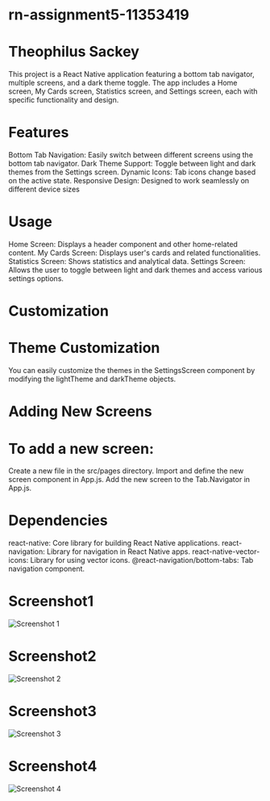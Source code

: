 # rn-assignment5-11353419
# Theophilus Sackey

This project is a React Native application featuring a bottom tab navigator, multiple screens, and a dark theme toggle. The app includes a Home screen, My Cards screen, Statistics screen, and Settings screen, each with specific functionality and design.

# Features
Bottom Tab Navigation: Easily switch between different screens using the bottom tab navigator.
Dark Theme Support: Toggle between light and dark themes from the Settings screen.
Dynamic Icons: Tab icons change based on the active state.
Responsive Design: Designed to work seamlessly on different device sizes

# Usage
Home Screen: Displays a header component and other home-related content.
My Cards Screen: Displays user's cards and related functionalities.
Statistics Screen: Shows statistics and analytical data.
Settings Screen: Allows the user to toggle between light and dark themes and access various settings options.

# Customization

# Theme Customization
You can easily customize the themes in the SettingsScreen component by modifying the lightTheme and darkTheme objects.

# Adding New Screens
# To add a new screen:

Create a new file in the src/pages directory.
Import and define the new screen component in App.js.
Add the new screen to the Tab.Navigator in App.js.

# Dependencies
react-native: Core library for building React Native applications.
react-navigation: Library for navigation in React Native apps.
react-native-vector-icons: Library for using vector icons.
@react-navigation/bottom-tabs: Tab navigation component.


# Screenshot1
![Screenshot 1](my-app\assets\ss1.jpg)

# Screenshot2
![Screenshot 2](my-app\assets\ss2.jpg)

# Screenshot3
![Screenshot 3](my-app\assets\ss3.jpg)

# Screenshot4
![Screenshot 4](my-app\assets\ss4.jpg)